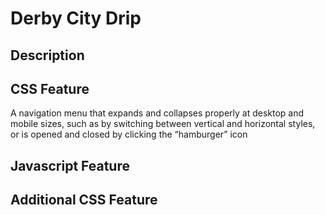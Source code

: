 # Derby City Drip
## Description

## CSS Feature
A navigation menu that expands and collapses properly at desktop and mobile sizes, such as by switching between vertical and horizontal styles, or is opened and closed by clicking the “hamburger” icon

## Javascript Feature

## Additional CSS Feature






